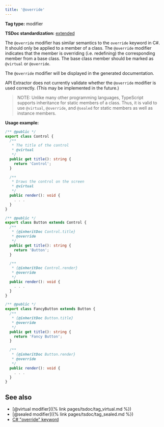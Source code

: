 ```yaml
---
title: '@override'
---
```


**Tag type:** modifier

**TSDoc standardization:** [extended](https://github.com/microsoft/tsdoc/blob/master/tsdoc/src/details/Standardization.ts)

The `@override` modifier has similar semantics to the `override` keyword in C#. It should only be applied
to a member of a class. The `@override` modifier indicates that the member is overriding (i.e. redefining)
the corresponding member from a base class. The base class member should be marked as `@virtual` or `@override`.

The `@override` modifier will be displayed in the generated documentation.

API Extractor does not currently validate whether the `@override` modifier is used correctly.
(This may be implemented in the future.)

> NOTE: Unlike many other programming languages, TypeScript supports inheritance for static members of a class.
> Thus, it is valid to use `@virtual`, `@override`, and `@sealed` for static members as well as instance members.

**Usage example:**

```ts
/** @public */
export class Control {
  /**
   * The title of the control
   * @virtual
   */
  public get title(): string {
    return 'Control';
  }

  /**
   * Draws the control on the screen
   * @virtual
   */
  public render(): void {
    . . .
  }
}

/** @public */
export class Button extends Control {
  /**
   * {@inheritDoc Control.title}
   * @override
   */
  public get title(): string {
    return 'Button';
  }

  /**
   * {@inheritDoc Control.render}
   * @override
   */
  public render(): void {
    . . .
  }
}

/** @public */
export class FancyButton extends Button {
  /**
   * {@inheritDoc Button.title}
   * @override
   */
  public get title(): string {
    return 'Fancy Button';
  }

  /**
   * {@inheritDoc Button.render}
   * @override
   */
  public render(): void {
    . . .
  }
}
```

## See also

- [@virtual modifier]({% link pages/tsdoc/tag_virtual.md %})
- [@sealed modifier]({% link pages/tsdoc/tag_sealed.md %})
- [C# "override" keyword](https://docs.microsoft.com/en-us/dotnet/csharp/language-reference/keywords/override)
